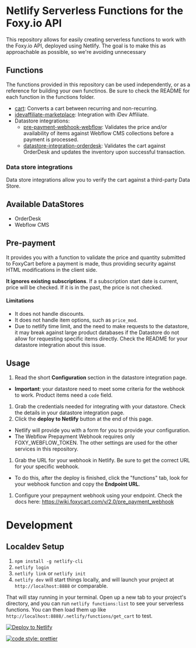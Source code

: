 # Netlify Serverless Functions for the Foxy.io API

This repository allows for easily creating serverless functions to work with the Foxy.io API, deployed using Netlify. The goal is to make this as approachable as possible, so we're avoiding unnecessary

## Functions

The functions provided in this repository can be used independently, or as a reference for building your own functinos.
Be sure to check the README for each function in the functions folder.

- [cart](src/functions/cart): Converts a cart between recurring and non-recurring.
- [idevaffiliate-marketplace](src/functions/idevaffiliate-marketplace): Integration with iDev Affiliate.
- Datastore integrations: 
    - [pre-payment-webhook-webflow](src/functions/pre-payment-webhook-webflow): Validates the price and/or availability of items against Webflow CMS collections before a payment is processed.
    - [datastore-integration-orderdesk](src/functions/datastore-integration-orderdesk): Validates the cart against OrderDesk and updates the inventory upon successful transaction.

### Data store integrations

Data store integrations allow you to verify the cart against a third-party Data
Store.

## Available DataStores

- OrderDesk
- Webflow CMS

## Pre-payment

It provides you with a function to validate the price and quantity submitted to
FoxyCart before a payment is made, thus providing security against HTML
modifications in the client side.

**It ignores existing subscriptions**. If a subscription start date is current,
price will be checked. If it is in the past, the price is not checked.

#### Limitations

- It does not handle discounts.
- It does not handle item options, such as `price_mod`.
- Due to netlify time limit, and the need to make requests to the datastore, it
  may break against large product databases if the Datastore do not allow for
  requesting specific items directly. Check the README for your datastore
  integration about this issue.


## Usage

1. Read the short **Configuration** section in the datastore integration page.
  - **Important**: your datastore need to meet some criteria for the webhook to work. Product items need a `code` field.
1. Grab the credentials needed for integrating with your datastore. Check the details in your datastore integration page.
1. Click the **deploy to Netlify** button at the end of this page.
  - Netlify will provide you with a form for you to provide your configuration.
  - The Webflow Prepayment Webhook requires only FOXY_WEBFLOW_TOKEN. The other settings are used for the other services in this repository.
1. Grab the URL for your webhook in Netlify. Be sure to get the correct URL for your specific webhook.
  - To do this, after the deploy is finished, click the "functions" tab, look for your webhook function and copy the **Endpoint URL**.
1. Configure your prepayment webhook using your endpoint. Check the docs here: https://wiki.foxycart.com/v/2.0/pre_payment_webhook


# Development

## Localdev Setup

1. `npm install -g netlify-cli`
1. `netlify login`
1. `netlify link` or `netlify init`
1. `netlify dev` will start things locally, and will launch your project at `http://localhost:8888` or comparable.

That will stay running in your terminal. Open up a new tab to your project's directory, and you can run `netlify functions:list` to see your serverless functions. You can then load them up like `http://localhost:8888/.netlify/functions/get_cart` to test.


<a href="https://app.netlify.com/start/deploy?repository=https://github.com/Foxy/foxy-node-netlify-functions"><img
src="https://www.netlify.com/img/deploy/button.svg"
alt="Deploy to Netlify"></a>

[![code style: prettier](https://img.shields.io/badge/code_style-prettier-ff69b4.svg?style=flat-square)](https://github.com/prettier/prettier)
